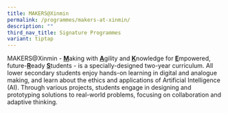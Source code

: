 ```yaml
---
title: MAKERS@Xinmin
permalink: /programmes/makers-at-xinmin/
description: ""
third_nav_title: Signature Programmes
variant: tiptap
---
```

<p>MAKERS@Xinmin - <strong><u>M</u></strong>aking with <strong><u>A</u></strong>gility
and <strong><u>K</u></strong>nowledge for <strong><u>E</u></strong>mpowered,
future-<strong><u>R</u></strong>eady <strong><u>S</u></strong>tudents -
is a specially-designed two-year curriculum. All lower secondary students
enjoy hands-on learning in digital and analogue making, and learn about
the ethics and applications of Artificial Intelligence (AI). Through various
projects, students engage in designing and prototyping solutions to real-world
problems, focusing on collaboration and adaptive thinking.</p>